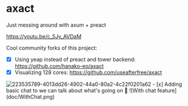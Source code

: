 # axact

Just messing around with axum + preact

https://youtu.be/c_5Jy_AVDaM

Cool community forks of this project:

- [x] Using yeap instead of preact and tower backend: https://github.com/hanako-eo/axact
- [x] Visualizing 128 cores: https://github.com/useafterfree/axact
<img width="1887" alt="223535789-4013dd26-4902-44a0-80a2-4c22f0201a62" src="https://user-images.githubusercontent.com/35079898/223571760-ff375188-44a8-46da-a16a-8ff8731bc5e1.png">
- [x] Adding basic chat to we can talk about what's going on 🤔
![With chat feature](doc/WithChat.png)
